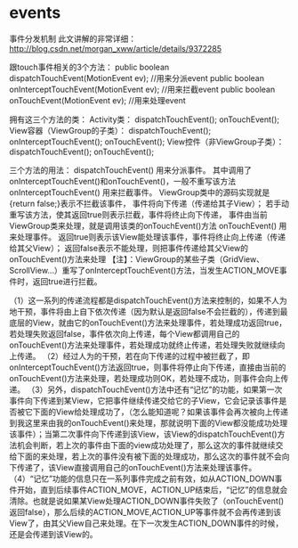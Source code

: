 # events
事件分发机制
此文讲解的非常详细：
http://blog.csdn.net/morgan_xww/article/details/9372285


跟touch事件相关的3个方法：
public boolean dispatchTouchEvent(MotionEvent ev);    //用来分派event
public boolean onInterceptTouchEvent(MotionEvent ev); //用来拦截event
public boolean onTouchEvent(MotionEvent ev);          //用来处理event
 
拥有这三个方法的类：
Activity类：		dispatchTouchEvent(); onTouchEvent();
View容器（ViewGroup的子类）：	dispatchTouchEvent(); onInterceptTouchEvent(); onTouchEvent();
View控件（非ViewGroup子类）：	dispatchTouchEvent(); onTouchEvent();

三个方法的用法：
dispatchTouchEvent()	用来分派事件。
其中调用了onInterceptTouchEvent()和onTouchEvent()，一般不重写该方法
onInterceptTouchEvent()	用来拦截事件。
ViewGroup类中的源码实现就是{return false;}表示不拦截该事件，
事件将向下传递（传递给其子View）；
若手动重写该方法，使其返回true则表示拦截，事件将终止向下传递，
事件由当前ViewGroup类来处理，就是调用该类的onTouchEvent()方法
onTouchEvent()	用来处理事件。
返回true则表示该View能处理该事件，事件将终止向上传递（传递给其父View）；
返回false表示不能处理，则把事件传递给其父View的onTouchEvent()方法来处理
【注】：ViewGroup的某些子类（GridView、ScrollView...）重写了onInterceptTouchEvent()方法，当发生ACTION_MOVE事件时，返回true进行拦截。



（1）这一系列的传递流程都是dispatchTouchEvent()方法来控制的，如果不人为地干预，事件将由上自下依次传递（因为默认是返回false不会拦截的），传递到最底层的View，就由它的onTouchEvent()方法来处理事件，若处理成功返回true，若处理失败返回false，事件依次向上传递，每个View都调用自己的onTouchEvent()方法来处理事件，若处理成功就终止传递，若处理失败就继续向上传递。
（2）经过人为的干预，若在向下传递的过程中被拦截了，即onInterceptTouchEvent()方法返回true，则事件将停止向下传递，直接由当前的onTouchEvent()方法来处理，若处理成功则OK，若处理不成功，则事件会向上传递。
（3）另外，dispatchTouchEvent()方法中还有“记忆”的功能，如果第一次事件向下传递到某View，它把事件继续传递交给它的子View，它会记录该事件是否被它下面的View给处理成功了，（怎么能知道呢？如果该事件会再次被向上传递到我这里来由我的onTouchEvent()来处理，那就说明下面的View都没能成功处理该事件）；当第二次事件向下传递到该View，该View的dispatchTouchEvent()方法机会判断，若上次的事件由下面的view成功处理了，那么这次的事件就继续交给下面的来处理，若上次的事件没有被下面的处理成功，那么这次的事件就不会向下传递了，该View直接调用自己的onTouchEvent()方法来处理该事件。
（4）“记忆”功能的信息只在一系列事件完成之前有效，如从ACTION_DOWN事件开始，直到后续事件ACTION_MOVE，ACTION_UP结束后，“记忆”的信息就会清除。也就是说如果某View处理ACTION_DOWN事件失败了（onTouchEvent()返回false），那么后续的ACTION_MOVE,ACTION_UP等事件就不会再传递到该View了，由其父View自己来处理。在下一次发生ACTION_DOWN事件的时候，还是会传递到该View的。


